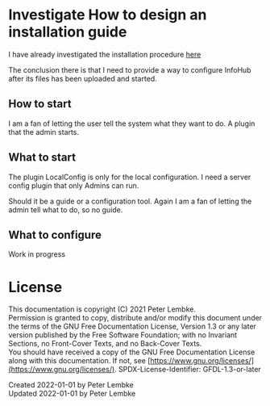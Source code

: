 # Investigate How to design an installation guide
I have already investigated the installation procedure [here](../installation/investigate_installation.md)

The conclusion there is that I need to provide a way to configure InfoHub after its files has been uploaded and started.  

## How to start

I am a fan of letting the user tell the system what they want to do.
A plugin that the admin starts.

## What to start
The plugin LocalConfig is only for the local configuration. I need a server config plugin that only Admins can run.

Should it be a guide or a configuration tool. Again I am a fan of letting the admin tell what to do, so no guide.

## What to configure


Work in progress


# License
This documentation is copyright (C) 2021 Peter Lembke.  
Permission is granted to copy, distribute and/or modify this document under the terms of the GNU Free Documentation License, Version 1.3 or any later version published by the Free Software Foundation; with no Invariant Sections, no Front-Cover Texts, and no Back-Cover Texts.  
You should have received a copy of the GNU Free Documentation License along with this documentation. If not, see [https://www.gnu.org/licenses/](https://www.gnu.org/licenses/).  SPDX-License-Identifier: GFDL-1.3-or-later

Created 2022-01-01 by Peter Lembke  
Updated 2022-01-01 by Peter Lembke  
